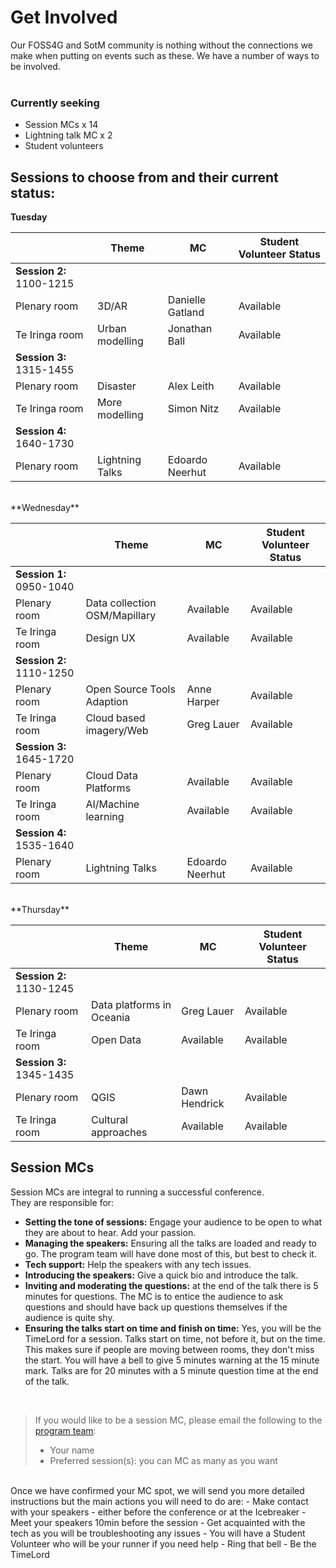 # Get Involved
Our FOSS4G and SotM community is nothing without the connections we make when putting on events such as these. We have a number of ways to be involved.
<br /><br />

### Currently seeking
- Session MCs x 14
- Lightning talk MC x 2
- Student volunteers

## Sessions to choose from and their current status:
**Tuesday**	

|  | Theme | MC | Student Volunteer Status |
| --- | --- | --- | --- |
| **Session 2:** 1100-1215 |  | | |
| Plenary room | 3D/AR | Danielle Gatland | Available |
| Te Iringa room | Urban modelling | Jonathan Ball | Available |
| **Session 3:** 1315-1455 |  | | |
| Plenary room | Disaster | Alex Leith | Available |
| Te Iringa room | More modelling | Simon Nitz | Available |
| **Session 4:** 1640-1730 |  | | |
| Plenary room	| Lightning Talks | Edoardo Neerhut | Available |

<br >
**Wednesday**	

|  | Theme | MC | Student Volunteer Status |
| --- | --- | --- | --- |
| **Session 1:** 0950-1040	|  | | |
| Plenary room | Data collection OSM/Mapillary | Available | Available |
| Te Iringa room | Design UX | Available | Available |
| **Session 2:** 1110-1250 |  | | |
| Plenary room	| Open Source Tools Adaption | Anne Harper | Available |
| Te Iringa room	| Cloud based imagery/Web | Greg Lauer | Available |
| **Session 3:** 1645-1720 |  | | |
| Plenary room	| Cloud Data Platforms | Available | Available |
| Te Iringa room	| AI/Machine learning | Available | Available |
| **Session 4:** 1535-1640 |  | | |
| Plenary room	| Lightning Talks | Edoardo Neerhut | Available |

<br >
**Thursday**	

|  | Theme | MC | Student Volunteer Status |
| --- | --- | --- | --- |
| **Session 2:** 1130-1245	|  | | |
| Plenary room	| Data platforms in Oceania | Greg Lauer | Available |
| Te Iringa room	| Open Data | Available | Available |
| **Session 3:** 1345-1435 |  | | |
| Plenary room	| QGIS | Dawn Hendrick | Available |
| Te Iringa room	| Cultural approaches | Available | Available |

## Session MCs
Session MCs are integral to running a successful conference. <br />
They are responsible for:
- **Setting the tone of sessions:** Engage your audience to be open to what they are about to hear. Add your passion. 
- **Managing the speakers:** Ensuring all the talks are loaded and ready to go. The program team will have done most of this, but best to check it.
- **Tech support:** Help the speakers with any tech issues.
- **Introducing the speakers:** Give a quick bio and introduce the talk.
- **Inviting and moderating the questions:** at the end of the talk there is 5 minutes for questions. The MC is to entice the audience to ask questions and should have back up questions themselves if the audience is quite shy. 
- **Ensuring the talks start on time and finish on time:** Yes, you will be the TimeLord for a session. Talks start on time, not before it, but on the time. This makes sure if  people are moving between rooms, they don't miss the start. You will have a bell to give 5 minutes warning at the 15 minute mark. Talks are for 20 minutes with a 5 minute question time at the end of the talk. 

<br />

> If you would like to be a session MC, please email the following to the [program team](mailto:program@foss4g-oceania.org):
>  - Your name
>  - Preferred session(s): you can MC as many as you want

<br />
Once we have confirmed your MC spot, we will send you more detailed instructions but the main actions you will need to do are: 
- Make contact with your speakers - either before the conference or at the Icebreaker
- Meet your speakers 10min before the session
- Get acquainted with the tech as you will be troubleshooting any issues
- You will have a Student Volunteer who will be your runner if you need help
- Ring that bell
- Be the TimeLord


